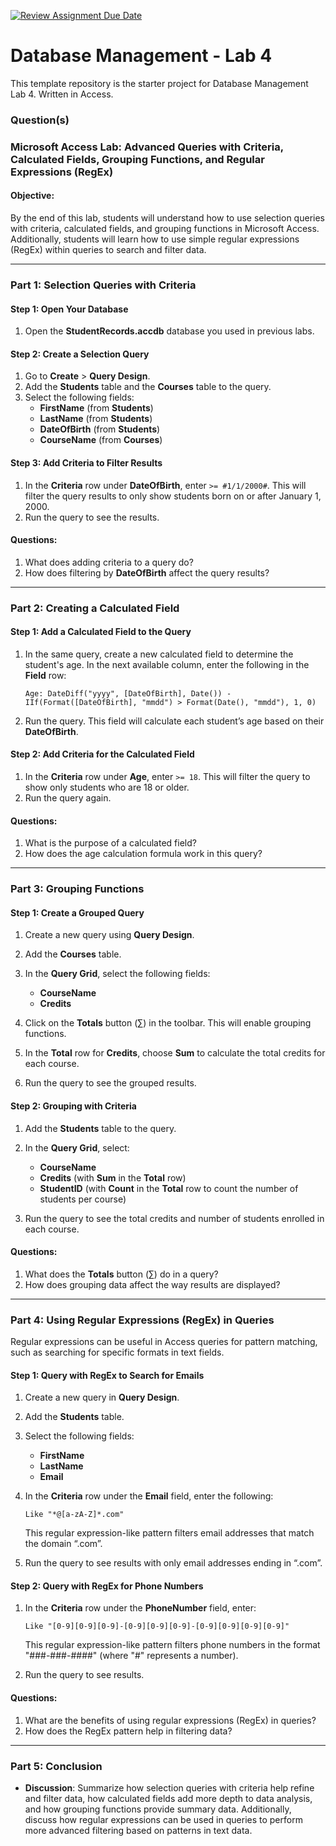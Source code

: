 [![Review Assignment Due Date](https://classroom.github.com/assets/deadline-readme-button-22041afd0340ce965d47ae6ef1cefeee28c7c493a6346c4f15d667ab976d596c.svg)](https://classroom.github.com/a/ED5u0Lg9)
# Database Management - Lab 4

This template repository is the starter project for Database Management Lab 4. Written in Access.

### Question(s)

### Microsoft Access Lab: Advanced Queries with Criteria, Calculated Fields, Grouping Functions, and Regular Expressions (RegEx)

#### Objective:
By the end of this lab, students will understand how to use selection queries with criteria, calculated fields, and grouping functions in Microsoft Access. Additionally, students will learn how to use simple regular expressions (RegEx) within queries to search and filter data.

---

### Part 1: Selection Queries with Criteria

#### Step 1: Open Your Database
1. Open the **StudentRecords.accdb** database you used in previous labs.

#### Step 2: Create a Selection Query
1. Go to **Create** > **Query Design**.
2. Add the **Students** table and the **Courses** table to the query.
3. Select the following fields:
   - **FirstName** (from **Students**)
   - **LastName** (from **Students**)
   - **DateOfBirth** (from **Students**)
   - **CourseName** (from **Courses**)

#### Step 3: Add Criteria to Filter Results
1. In the **Criteria** row under **DateOfBirth**, enter `>= #1/1/2000#`. This will filter the query results to only show students born on or after January 1, 2000.
2. Run the query to see the results.

#### Questions:
1. What does adding criteria to a query do?
2. How does filtering by **DateOfBirth** affect the query results?

---

### Part 2: Creating a Calculated Field

#### Step 1: Add a Calculated Field to the Query
1. In the same query, create a new calculated field to determine the student's age. In the next available column, enter the following in the **Field** row:
   ```
   Age: DateDiff("yyyy", [DateOfBirth], Date()) - IIf(Format([DateOfBirth], "mmdd") > Format(Date(), "mmdd"), 1, 0)
   ```
2. Run the query. This field will calculate each student’s age based on their **DateOfBirth**.

#### Step 2: Add Criteria for the Calculated Field
1. In the **Criteria** row under **Age**, enter `>= 18`. This will filter the query to show only students who are 18 or older.
2. Run the query again.

#### Questions:
1. What is the purpose of a calculated field?
2. How does the age calculation formula work in this query?

---

### Part 3: Grouping Functions

#### Step 1: Create a Grouped Query
1. Create a new query using **Query Design**.
2. Add the **Courses** table.
3. In the **Query Grid**, select the following fields:
   - **CourseName**
   - **Credits**

4. Click on the **Totals** button (∑) in the toolbar. This will enable grouping functions.
5. In the **Total** row for **Credits**, choose **Sum** to calculate the total credits for each course.
6. Run the query to see the grouped results.

#### Step 2: Grouping with Criteria
1. Add the **Students** table to the query.
2. In the **Query Grid**, select:
   - **CourseName**
   - **Credits** (with **Sum** in the **Total** row)
   - **StudentID** (with **Count** in the **Total** row to count the number of students per course)
   
3. Run the query to see the total credits and number of students enrolled in each course.

#### Questions:
1. What does the **Totals** button (∑) do in a query?
2. How does grouping data affect the way results are displayed?

---

### Part 4: Using Regular Expressions (RegEx) in Queries

Regular expressions can be useful in Access queries for pattern matching, such as searching for specific formats in text fields.

#### Step 1: Query with RegEx to Search for Emails
1. Create a new query in **Query Design**.
2. Add the **Students** table.
3. Select the following fields:
   - **FirstName**
   - **LastName**
   - **Email**

4. In the **Criteria** row under the **Email** field, enter the following:
   ```
   Like "*@[a-zA-Z]*.com"
   ```
   This regular expression-like pattern filters email addresses that match the domain “.com”.

5. Run the query to see results with only email addresses ending in “.com”.

#### Step 2: Query with RegEx for Phone Numbers
1. In the **Criteria** row under the **PhoneNumber** field, enter:
   ```
   Like "[0-9][0-9][0-9]-[0-9][0-9][0-9]-[0-9][0-9][0-9][0-9]"
   ```
   This regular expression-like pattern filters phone numbers in the format "###-###-####" (where "#" represents a number).

2. Run the query to see results.

#### Questions:
1. What are the benefits of using regular expressions (RegEx) in queries?
2. How does the RegEx pattern help in filtering data?

---

### Part 5: Conclusion
- **Discussion**: Summarize how selection queries with criteria help refine and filter data, how calculated fields add more depth to data analysis, and how grouping functions provide summary data. Additionally, discuss how regular expressions can be used in queries to perform more advanced filtering based on patterns in text data.